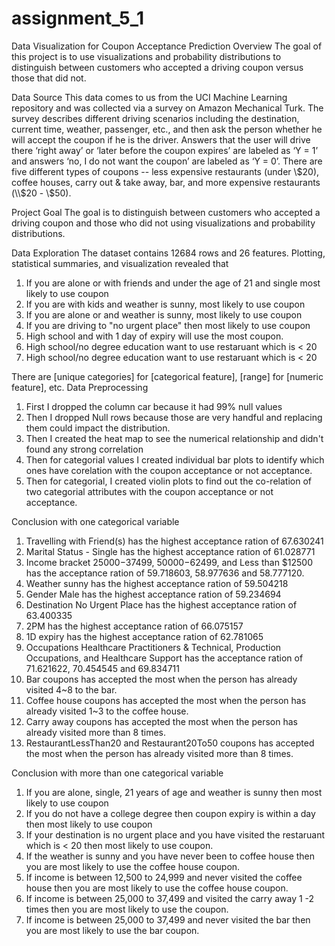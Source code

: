 # assignment_5_1

Data Visualization for Coupon Acceptance Prediction
Overview
The goal of this project is to use visualizations and probability distributions to distinguish between customers who accepted a driving coupon versus those that did not.

Data Source
This data comes to us from the UCI Machine Learning repository and was collected via a survey on Amazon Mechanical Turk. The survey describes different driving scenarios including the destination, current time, weather, passenger, etc., and then ask the person whether he will accept the coupon if he is the driver. Answers that the user will drive there ‘right away’ or ‘later before the coupon expires’ are labeled as ‘Y = 1’ and answers ‘no, I do not want the coupon’ are labeled as ‘Y = 0’.  There are five different types of coupons -- less expensive restaurants (under \\$20), coffee houses, carry out & take away, bar, and more expensive restaurants (\\$20 - \\$50). 

Project Goal
The goal is to distinguish between customers who accepted a driving coupon and those who did not using visualizations and probability distributions.

Data Exploration
The dataset contains 12684 rows and 26 features.
Plotting, statistical summaries, and visualization revealed that
1. If you are alone or with friends and under the age of 21 and single most likely to use coupon
2. If you are with kids and weather is sunny, most likely to use coupon
3. If you are alone or and weather is sunny, most likely to use coupon
4. If you are driving to "no urgent place" then most likely to use coupon
5. High school and with 1 day of expiry will use the most coupon.
6. High school/no degree education want to use restaruant which is < 20
7. High school/no degree education want to use restaruant which is < 20

There are [unique categories] for [categorical feature], [range] for [numeric feature], etc.
Data Preprocessing
1. First I dropped the column car because it had 99% null values
2. Then I dropped Null rows because those are very handful and replacing them could impact the distribution.
3. Then I created the heat map to see the numerical relationship and didn't found any strong correlation
4. Then for categorial values I created individual bar plots to identify which ones have corelation with the coupon acceptance or not acceptance.
5. Then for categorial, I created violin plots to find out the co-relation of two categorial attributes with the coupon acceptance or not acceptance.

Conclusion with one categorical variable
1. Travelling with Friend(s) has the highest acceptance ration of 67.630241
2. Marital Status - Single has the highest acceptance ration of 61.028771
3. Income bracket 25000−37499, 50000−62499, and Less than $12500 has the acceptance ration of 59.718603, 58.977636 and 58.777120.
4. Weather sunny has the highest acceptance ration of 59.504218
5. Gender Male has the highest acceptance ration of 59.234694
6. Destination No Urgent Place has the highest acceptance ration of 63.400335
7. 2PM has the highest acceptance ration of 66.075157
8. 1D expiry has the highest acceptance ration of 62.781065
9. Occupations Healthcare Practitioners & Technical, Production Occupations, and Healthcare Support has the acceptance ration of 71.621622, 70.454545 and 69.834711
10. Bar coupons has accepted the most when the person has already visited 4~8 to the bar.
11. Coffee house coupons has accepted the most when the person has already visited 1~3 to the coffee house.
12. Carry away coupons has accepted the most when the person has already visited more than 8 times.
13. RestaurantLessThan20 and Restaurant20To50 coupons has accepted the most when the person has already visited more than 8 times.

Conclusion with more than one categorical variable
1. If you are alone, single, 21 years of age and weather is sunny then most likely to use coupon
2. If you do not have a college degree then coupon expiry is within a day then most likely to use coupon
3. If your destination is no urgent place and you have visited the restaruant which is < 20 then most likely to use coupon.
4. If the weather is sunny and you have never been to coffee house then you are most likely to use the coffee house coupon.
5. If income is between 12,500 to 24,999 and never visited the coffee house then you are most likely to use the coffee house coupon.
6. If income is between 25,000 to 37,499 and visited the carry away 1 -2 times then you are most likely to use the coupon.
7. If income is between 25,000 to 37,499 and never visited the bar then you are most likely to use the bar coupon.